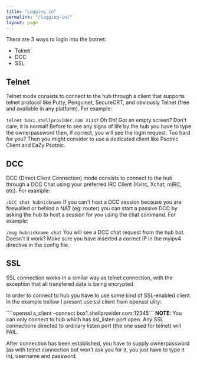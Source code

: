 ```yaml
---
title: "Logging in"
permalink: "/logging-in/"
layout: page
---
```

There are 3 ways to login into the botnet:

* Telnet
* DCC
* SSL

## Telnet
Telnet mode consists to connect to the hub through a client that supports telnet protocol like Putty, Penguinet, SecureCRT, and obviously Telnet (free and available in any platform). For example:

```telnet box1.shellprovider.com 31337```
Oh Oh! Got an empty screen? Don't care, it is normal! Before to see any signs of life by the hub you have to type the ownerpassword then, if correct, you will see the login request. Too hard for you? Then you might consider to use a dedicated client like Psotnic Client and EaZy Psotnic.

## DCC
DCC (Direct Client Connection) mode consists to connect to the hub through a DCC Chat using your preferred IRC Client (Kvirc, Xchat, mIRC, etc). For example:

```/DCC chat hubnickname```
If you can't host a DCC session because you are firewalled or behind a NAT (eg: router) you can start a passive DCC by asking the hub to host a session for you using the chat command. For example:

```/msg hubnickname chat```
You will see a DCC chat request from the hub bot. Doesn't it work? Make sure you have inserted a correct IP in the myipv4 directive in the config file.

## SSL
SSL connection works in a similar way as telnet connection, with the exception that all transfered data is being encrypted.

In order to connect to hub you have to use some kind of SSL-enabled client. In the example bellow I present use ssl client from openssl ulity:

````openssl s_client -connect box1.shellprovider.com:12345```
**NOTE**: You can only connect to hub which has ssl_listen port open. Any SSL connections directed to ordinary listen port (the one used for telnet) will FAIL.

After connection has been established, you have to supply ownerpassword (as with telnet connection bot won't ask you for it, you just have to type it in), username and password.
